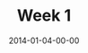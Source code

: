 ---
layout: message
category: message
series: "Power To Change"
title: "Week 1"
date: 2014-01-04-00-00
message_id: 840
audio: "http://s3.amazonaws.com/crossroads-media/messages/audio/powertochange_01.mp3"
audio-duration: "41:50"
description: "Brian talks about why it's possible to change."
video: "http://s3.amazonaws.com/crossroads-media/messages/video/powertochange_01.mp4"
video-duration: "41:55"
video-image: "http://s3.amazonaws.com/crossroads-media/images//uploadedfiles/powertochange_01_still.jpg"
program: "http://s3.amazonaws.com/crossroads-media/documents/01_04-05_14Program_LO.pdf"
explicit: false
---